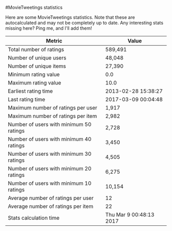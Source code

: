 #MovieTweetings statistics

Here are some MovieTweetings statistics. Note that these are autocalculated and may not be completely up to date. Any interesting stats missing here? Ping me, and I'll add them!

Metric | Value
--- | ---
Total number of ratings                 | 589,491
Number of unique users                  | 48,048
Number of unique items                  | 27,390
Minimum rating value                    | 0.0
Maximum rating value                    | 10.0
Earliest rating time                    | 2013-02-28 15:38:27
Last rating time                        | 2017-03-09 00:04:48
Maximum number of ratings per user      | 1,917
Maximum number of ratings per item      | 2,982
Number of users with minimum 50 ratings | 2,728
Number of users with minimum 40 ratings | 3,450
Number of users with minimum 30 ratings | 4,505
Number of users with minimum 20 ratings | 6,275
Number of users with minimum 10 ratings | 10,154
Average number of ratings per user      | 12
Average number of ratings per item      | 22
Stats calculation time                  | Thu Mar  9 00:48:13 2017


